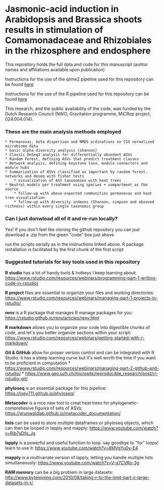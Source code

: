 # Jasmonic-acid induction in Arabidopsis and Brassica shoots results in stimulation of Comamonadaceae and Rhizobiales in the rhizosphere and endosphere

This repository holds the full data and code for this manuscript (auhtor names and affiliations available upon publication)

Instructions for the use of the qiime2 pipeline used for this repository can be found [here](https://github.com/PedroBeschoren/Beschoren_Aragon_etal_2023/blob/main/Code/qiime2_preProcessing/README.MD)

Instructions for the use of the R pipeline used for this repository can be found [here](https://github.com/PedroBeschoren/Beschoren_Aragon_etal_2023/blob/main/Code/README.MD)

This research, and the public availability of the code, was funded by the Dutch Research Council (NWO, Gravitation programme, MiCRop project, 024.004.014).

### These are the main analysis methods employed
    * Permanovas, beta dispersion and NMDS ordinations on CSS normalized microbiome data
    * basic alpha diversity analysis (shannon)
    * Classic DeSeq2 analysis for differentially abundant ASVs
    * Random Forest, defining ASVs that predict treatment classes
    * Network analysis, defining keystone taxa, module connectors and module hubs
    * Summarization of ASVs classified as important by random forest, networks and deseq with fisher tests
        * visualization of ASV taxonomies with heat trees
    * Neutral models per treatment using species + compartment as the source
        * follow-up with above-expected communities permanovas and heat tree visualization
        * follow-up with diversity indexes (Shannon, simpson and obseved richness) within every single taxonomic group

### Can I just donwload all of it and re-run locally?

Yes! If you don't feel like cloning the github repository you can jsut download a .zip from the green "code" box just above

run the scripts serially as in the instructions linked above. R package isntallation is facilitated by the first chunk of the first script


### Suggested tutorials for key tools used in this repository

**R studio** has a lot of handy tools & hotkeys I keep learning about: https://www.rstudio.com/resources/webinars/programming-part-1-writing-code-in-rstudio/

**R project** files are essential to organize your files and working directories: https://www.rstudio.com/resources/webinars/managing-part-1-projects-in-rstudio/

**renv** is a R package that manages R manage packages for you: https://rstudio.github.io/renv/articles/renv.html

**R markdown** allows you to organize your code into digestible chunks of code, and let's you better organize sections within your script: https://www.rstudio.com/resources/webinars/getting-started-with-r-markdown/ 

**Git & GitHub** allow for proper version control and can be integrated with R Studio. it has a steep learning curve but it's well worth the time if you want to be proficient in computation
    * https://www.rstudio.com/resources/webinars/managing-part-2-github-and-rstudio/
    * https://www.geo.uzh.ch/microsite/reproducible_research/post/rr-rstudio-git/

**phyloseq** is an essential package for this pipeline: https://joey711.github.io/phyloseq/

**Metacoder** is a nice new tool to creat heat trees for phylogenetic-comprehesive figures of sets of ASVs: https://grunwaldlab.github.io/metacoder_documentation/

**lists** can be used to store multiple dataframes or phyloseq objects, which can then be looped in lapply and mapply: https://www.youtube.com/watch?v=Rjb7sDfq_Jg

**lapply** is a powerful and useful function to loop. say goodbye to "for" loops! learn to use it: https://www.youtube.com/watch?v=8MVgYu0y-E4

**mapply** is a multivariate version of lapply, letting you handle multiple lists simultaneously: https://www.youtube.com/watch?v=V-a7CVRo-3g

**RAM memory** can be a big problem in large datasets: http://www.bytemining.com/2010/08/taking-r-to-the-limit-part-ii-large-datasets-in-r/
